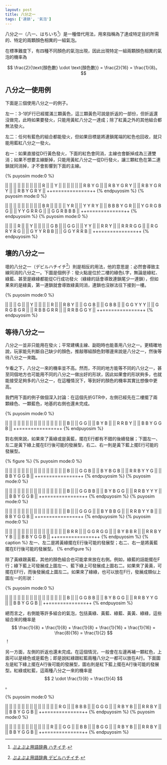 ```yaml
---
layout: post
title: 八分之一
tags: ['連鎖', '氣泡']
---
```


八分之一（八一、はちいち[^1]）是一種借代用法，用來指稱為了達成特定目的所需的、特定的兩顆顏色相異的一組氣泡。

在標準難度下，有四種不同顏色的氣泡出現，因此出現特定一組兩顆顏色相異的氣泡的機率為

$$
\frac{2}{\text{顏色數} \cdot \text{顏色數}} = \frac{2}{16} = \frac{1}{8}。
$$

## 八分之一使用例

下面是三個使用八分之一的例子。

左一：3-1的F行已經擺滿三顆黃色，這三顆黃色可說是折返的一部份，但折返還沒做完，此時如果要發火，只能用黃紅八分之一達成；除了紅黃之外的其他組合都無法發火。

左二：任何有藍色的組合都能發火，但如果目標是將連鎖尾端的紅色也回收，就只能用藍紅八分之一發火。

右一：如果直接從D行黃色發火，下面的紅色會同消，主線也會斷掉成為三連雙消；如果不想要主線斷掉，只能用黃紅八分之一從D行發火，讓三顆紅色在第二連鎖就同消掉，才不會影響到下面的主線。

{% puyosim mode:0 %}
                 
||             ||
||             ||
||             ||
||             ||
||           R ||
||           Y ||
||             ||
||             ||
||   R B Y G   ||
|| R B Y G R Y ||
|| R B Y G R Y ||
|| R B Y G R Y ||
++=============++
{% endpuyosim %}
{% puyosim mode:0 %}
                 
||             ||
||             ||
||             ||
||             ||
||     B R     ||
||             ||
||         Y R ||
|| Y     Y R Y ||
|| B B B Y G R ||
|| Y G R G B G ||
|| Y Y G R R G ||
|| G G R B B B ||
++=============++
{% endpuyosim %}
{% puyosim mode:0 %}
                 
||             ||
||       R     ||
||       Y     ||
||             ||
||         G B ||
||         G G ||
||         Y Y ||
||       R R Y ||
|| R R   R G G ||
|| R G R Y R G ||
|| G Y Y R B B ||
|| G G Y R R B ||
++=============++
{% endpuyosim %}

## 壞的八分之一

壞的八分之一（デビルハチイチ[^2]）則是相反的用法，他的意思是：必然會導致主線同消的八分之一。下圖是個例子：發火點是位於二樓的綠色L字，無論是綠紅、綠藍、甚至是綠綠都能從C行成功發火（綠綠的話會導致連鎖尾少一連鎖），但如果來的是綠黃，第一連鎖就會導致綠黃同消，連鎖也沒辦法往下接到一樓。

{% puyosim mode:0 %}
                 
||             ||
||     G       ||
||     Y       ||
||             ||
||           R ||
||       R B Y ||
||       G G B ||
||       G B B ||
|| G G   Y Y Y ||
|| G R G B G R ||
|| R B B G R R ||
|| R R B G G Y ||
++=============++
{% endpuyosim %}

## 等待八分之一

八分之一並非只能用在發火；平常建構主線、副砲時也能善用八分之一。更精確地說，玩家能先判斷自己缺少的顏色，推敲哪組顏色對哪邊來說是八分之一，然後等待八分之一來臨。

乍看之下，八分之一來的機率並不高。然而，不同的地方能等不同的八分之一，甚至同個地方也可能用不同的八分之一做出好的形狀，因此如果會的形狀夠多，也就能接受足夠多的八分之一，在這種情況下，等到好的顏色的機率其實比想像中更高。

我們用下面的例子做個深入討論：在這個先折GTR中，左側已經先在二樓擺了兩顆綠色、一顆藍色，地基的右側也還未完成。

{% puyosim mode:0 %}
                 
||             ||
||             ||
||             ||
||             ||
||             ||
||             ||
||             ||
||   B         ||
||   G G       ||
||   B Y B     ||
|| R R B Y     ||
|| B B Y G G B ||
++=============++
{% endpuyosim %}

對右側來說，如果來了黃綠或是黃藍，擺在E行都有不錯的後續發展；下圖左一、左二是黃下綠上擺在E行後可能的發展型，右二、右一則是黃下藍上擺E行可能的發展型。

{% figure %}
{% puyosim mode:0 %}
                 
||             ||
||             ||
||             ||
||             ||
||             ||
||             ||
||             ||
||   B         ||
||   G G   B   ||
||   B Y B G B ||
|| R R B Y Y G ||
|| B B Y G G B ||
++=============++
{% endpuyosim %}
{% puyosim mode:0 %}
                 
||             ||
||             ||
||             ||
||             ||
||             ||
||             ||
||             ||
||   B         ||
||   G G   B B ||
||   B Y B G G ||
|| R R B Y Y Y ||
|| B B Y G G B ||
++=============++
{% endpuyosim %}
{% puyosim mode:0 %}
                 
||             ||
||             ||
||             ||
||             ||
||             ||
||             ||
||             ||
||   B         ||
||   G G     G ||
||   B Y B B G ||
|| R R B Y Y B ||
|| B B Y G G B ||
++=============++
{% endpuyosim %}
{% puyosim mode:0 %}
                 
||             ||
||             ||
||             ||
||             ||
||             ||
||             ||
||             ||
||   B     R R ||
||   G G R G G ||
||   B Y B B R ||
|| R R B Y Y B ||
|| B B Y G G B ||
++=============++
{% endpuyosim %}
{% caption %}
左一、左二是將黃綠擺在E行後可能的發展型；右二、右一是將黃藍擺在E行後可能的發展型。
{% endfigure %}

除了黃綠跟黃藍，其他的顏色組合也可能拿來放在右側。例如，綠藍的話能擺在F行；綠下藍上可發展成上圖左一、藍下綠上可發展成上圖右二。如果來了黃黃，可擺在EF行，而後發展成上圖左二。如果來了綠綠，也可以放在F行，發展成類似上圖左一的形狀：

{% puyosim mode:0 %}
                 
||             ||
||             ||
||             ||
||             ||
||             ||
||             ||
||             ||
||   B         ||
||   G G   B B ||
||   B Y B G G ||
|| R R B Y Y G ||
|| B B Y G G B ||
++=============++
{% endpuyosim %}

總而言之，右側能等許多組合的氣泡，包括黃綠、黃藍、綠藍、黃黃、綠綠，這些組合來的機率是 $$ \frac{1}{8} + \frac{1}{8} + \frac{1}{8} + \frac{1}{16} + \frac{1}{16} = \frac{8}{16} = \frac{1}{2} $$！

另一方面，左側的折返也還未完成。在這個情況，一般會在左邊再補一顆紅色，上面可以是綠色或是藍色；即是說紅綠跟紅藍兩種八分之一都可以放在A行。下面圖左是紅下綠上擺在A行後可能的發展型，圖右則是紅下藍上擺在A行後可能的發展型。紅綠或紅藍，這兩種八分之一來的機率是 $$ 2 \cdot \frac{1}{8} = \frac{1}{4} $$
。

{% puyosim mode:0 %}
                 
||             ||
||             ||
||             ||
||             ||
||             ||
||             ||
|| R G         ||
|| B B B       ||
|| G G G       ||
|| R B Y B     ||
|| R R B Y     ||
|| B B Y G G B ||
++=============++
{% endpuyosim %}
{% puyosim mode:0 %}
                 
||             ||
||             ||
||             ||
||             ||
||             ||
|| R           ||
|| G G         ||
|| B B         ||
|| B G G       ||
|| R B Y B     ||
|| R R B Y     ||
|| B B Y G G B ||
++=============++
{% endpuyosim %}

[^1]: [ぷよぷよ用語辞典 ハチイチ](https://www26.atwiki.jp/puyowords/pages/117.html).
[^2]: [ぷよぷよ用語辞典 デビルハチイチ](https://www26.atwiki.jp/puyowords/pages/38.html).
